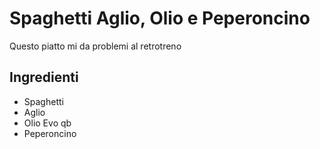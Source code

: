 # Spaghetti Aglio, Olio e Peperoncino

Questo piatto mi da problemi al retrotreno

## Ingredienti

* Spaghetti
* Aglio
* Olio Evo qb
* Peperoncino
